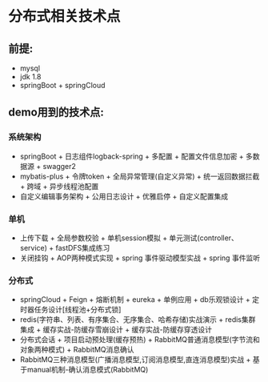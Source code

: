 # 分布式相关技术点

## 前提:
+ mysql
+ jdk 1.8
+ springBoot + springCloud

## demo用到的技术点:
### 系统架构
+ springBoot + 日志组件logback-spring + 多配置 + 配置文件信息加密 + 多数据源 + swagger2 
+ mybatis-plus + 令牌token + 全局异常管理(自定义异常) + 统一返回数据拦截 + 跨域 + 异步线程池配置
+ 自定义编辑事务架构 + 公用日志设计 +  优雅启停 + 自定义配置集成
### 单机
+ 上传下载 + 全局参数校验 + 单机session模拟 + 单元测试(controller、service) + fastDFS集成练习
+ 关闭挂钩 + AOP两种模式实现 + spring 事件驱动模型实战 + spring 事件监听 
### 分布式
+ springCloud + Feign + 熔断机制 + eureka +  单例应用 + db乐观锁设计 + 定时器任务设计[线程池+分布式锁]    
+ redis(字符串、列表、有序集合、无序集合、哈希存储)实战演示 + redis集群集成 + 缓存实战-防缓存雪崩设计 + 缓存实战-防缓存穿透设计 
+ 分布式会话 + 项目启动预处理(缓存预热) + RabbitMQ普通消息模型(字节流和对象两种模式) + RabbitMQ消息确认
+ RabbitMQ三种消息模型(广播消息模型,订阅消息模型,直连消息模型)实战 +  基于manual机制-确认消息模式(RabbitMQ)
 
  

